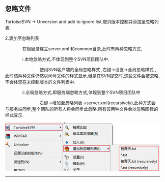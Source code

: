 ## 忽略文件

TortoiseSVN → Unversion and add to ignore list,取消版本控制并添加至忽略列表.


2.添加至忽略列表

　　　　在根目录建立server.xml 和common目录,此时有两种忽略方式,

　　　　i.本地忽略方式,不体现到整个SVN项目团队中.

　　　　　　　　使用SVN客户端的全局忽略样式 ,右键->设置->全局忽略样式  ,此时该两种文件仍然以问号文件的样式显示,但是在SVN提交时,这些文件会被忽略,不会体现在未控制版本的文件列表中.

　　　　ii.全局忽略方式,即服务端忽略方式,体现到整个SVN项目团队中

　　　　　　　　右键->增加至忽略列表->server.xml(recursively),此种方式会与服务端同步,整个团队的所有人将会同步此忽略,所有该两种文件会以忽略图标的样式显示.

 ![](img/mk-2019-11-07-14-35-00.png)

---